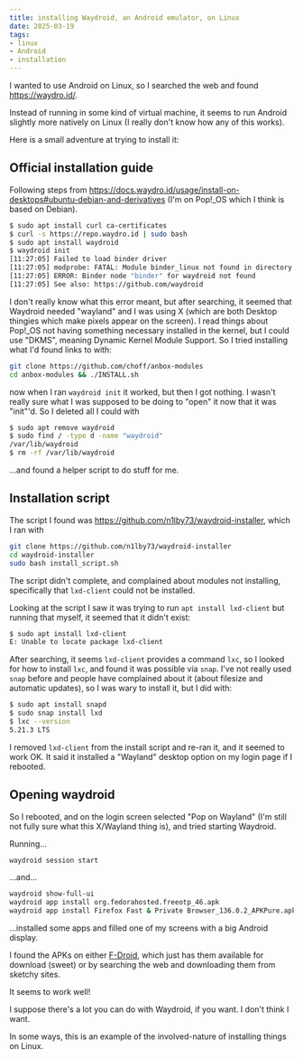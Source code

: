 ```yaml
---
title: installing Waydroid, an Android emulator, on Linux
date: 2025-03-19
tags:
- linux
- Android
- installation
---
```

I wanted to use Android on Linux, so I searched the web and found <https://waydro.id/>.

Instead of running in some kind of virtual machine, it seems to run Android slightly more natively on Linux (I really don't know how any of this works).

Here is a small adventure at trying to install it:

## Official installation guide

Following steps from <https://docs.waydro.id/usage/install-on-desktops#ubuntu-debian-and-derivatives> (I'm on Pop!\_OS which I think is based on Debian).

```bash
$ sudo apt install curl ca-certificates
$ curl -s https://repo.waydro.id | sudo bash
$ sudo apt install waydroid
$ waydroid init
[11:27:05] Failed to load binder driver
[11:27:05] modprobe: FATAL: Module binder_linux not found in directory /lib/modules/6.13.0-061300-generic
[11:27:05] ERROR: Binder node "binder" for waydroid not found
[11:27:05] See also: https://github.com/waydroid
```

I don't really know what this error meant, but after searching, it seemed that Waydroid needed "wayland" and I was using X (which are both Desktop thingies which make pixels appear on the screen). I read things about Pop!\_OS not having something necessary installed in the kernel, but I could use "DKMS", meaning Dynamic Kernel Module Support. So I tried installing what I'd found links to with:

```bash
git clone https://github.com/choff/anbox-modules
cd anbox-modules && ./INSTALL.sh
```

now when I ran `waydroid init` it worked, but then I got nothing. I wasn't really sure what I was supposed to be doing to "open" it now that it was "init"'d. So I deleted all I could with

```bash
$ sudo apt remove waydroid
$ sudo find / -type d -name "waydroid"
/var/lib/waydroid
$ rm -rf /var/lib/waydroid
```

…and found a helper script to do stuff for me.

## Installation script

The script I found was <https://github.com/n1lby73/waydroid-installer>, which I ran with

```bash
git clone https://github.com/n1lby73/waydroid-installer
cd waydroid-installer
sudo bash install_script.sh
```

The script didn't complete, and complained about modules not installing, specifically that `lxd-client` could not be installed.

Looking at the script I saw it was trying to run `apt install lxd-client` but running that myself, it seemed that it didn't exist:

```bash
$ sudo apt install lxd-client
E: Unable to locate package lxd-client
```

After searching, it seems `lxd-client` provides a command `lxc`, so I looked for how to install `lxc`, and found it was possible via `snap`. I've not really used `snap` before and people have complained about it (about filesize and automatic updates), so I was wary to install it, but I did with:

```bash
$ sudo apt install snapd
$ sudo snap install lxd
$ lxc --version
5.21.3 LTS
```

I removed `lxd-client` from the install script and re-ran it, and it seemed to work OK. It said it installed a "Wayland" desktop option on my login page if I rebooted.

## Opening waydroid

So I rebooted, and on the login screen selected "Pop on Wayland" (I'm still not fully sure what this X/Wayland thing is), and tried starting Waydroid.

Running…

```bash
waydroid session start
```

…and…

```bash
waydroid show-full-ui
waydroid app install org.fedorahosted.freeotp_46.apk
waydroid app install Firefox Fast & Private Browser_136.0.2_APKPure.apk
```

…installed some apps and filled one of my screens with a big Android display.

I found the APKs on either [F-Droid](https://f-droid.org/en/), which just has them available for download (sweet) or by searching the web and downloading them from sketchy sites.

It seems to work well!

I suppose there's a lot you can do with Waydroid, if you want. I don't think I want.

In some ways, this is an example of the involved-nature of installing things on Linux.
